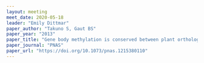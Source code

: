 ```yaml
---
layout: meeting
meet_date: 2020-05-18
leader: "Emily Dittmar"
paper_author: "Takuno S, Gaut BS"
paper_year: "2013"
paper_title: "Gene body methylation is conserved between plant orthologs and is of evolutionary consequence"
paper_journal: "PNAS"
paper_url: "https://doi.org/10.1073/pnas.1215380110"
---
```

